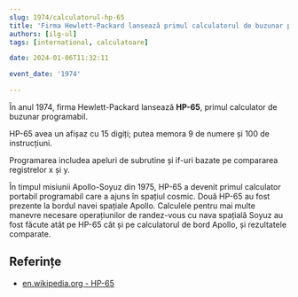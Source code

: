 ```yaml
---
slug: 1974/calculatorul-hp-65
title: 'Firma Hewlett-Packard lansează primul calculatorul de buzunar programabil „HP-65”'
authors: [ilg-ul]
tags: [international, calculatoare]

date: 2024-01-06T11:32:11

event_date: '1974'

---
```


În anul 1974, firma Hewlett-Packard lansează **HP-65**,
primul calculator de buzunar programabil.

<!-- truncate -->

HP-65 avea un afișaz cu 15 digiți;
putea memora 9 de numere și 100 de instrucțiuni.

Programarea includea apeluri de subrutine și if-uri bazate pe compararea registrelor x și y.

În timpul misiunii Apollo-Soyuz din 1975, HP-65 a devenit
primul calculator portabil programabil care a ajuns în spațiul cosmic.
Două HP-65 au fost prezente la bordul navei spațiale Apollo.
Calculele pentru mai multe manevre necesare
operațiunilor de randez-vous cu nava spațială Soyuz au
fost făcute atât pe HP-65
cât și pe calculatorul de bord Apollo, și rezultatele comparate.

## Referințe

- [en.wikipedia.org - HP-65](https://en.wikipedia.org/wiki/HP-65)
